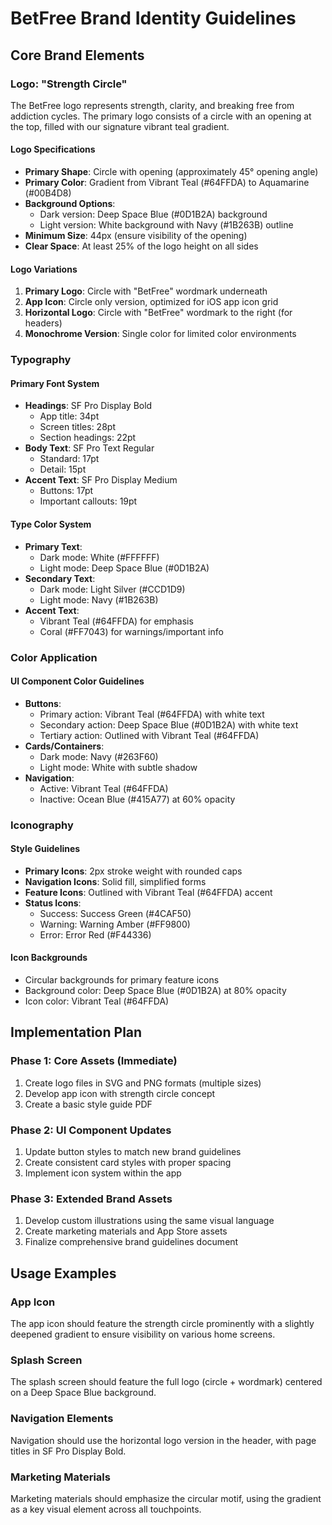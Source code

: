 # BetFree Brand Identity Guidelines

## Core Brand Elements

### Logo: "Strength Circle"

The BetFree logo represents strength, clarity, and breaking free from addiction cycles. The primary logo consists of a circle with an opening at the top, filled with our signature vibrant teal gradient.

#### Logo Specifications
- **Primary Shape**: Circle with opening (approximately 45° opening angle)
- **Primary Color**: Gradient from Vibrant Teal (#64FFDA) to Aquamarine (#00B4D8)
- **Background Options**: 
  - Dark version: Deep Space Blue (#0D1B2A) background
  - Light version: White background with Navy (#1B263B) outline
- **Minimum Size**: 44px (ensure visibility of the opening)
- **Clear Space**: At least 25% of the logo height on all sides

#### Logo Variations
1. **Primary Logo**: Circle with "BetFree" wordmark underneath
2. **App Icon**: Circle only version, optimized for iOS app icon grid
3. **Horizontal Logo**: Circle with "BetFree" wordmark to the right (for headers)
4. **Monochrome Version**: Single color for limited color environments

### Typography

#### Primary Font System
- **Headings**: SF Pro Display Bold
  - App title: 34pt
  - Screen titles: 28pt
  - Section headings: 22pt
- **Body Text**: SF Pro Text Regular
  - Standard: 17pt
  - Detail: 15pt
- **Accent Text**: SF Pro Display Medium
  - Buttons: 17pt
  - Important callouts: 19pt

#### Type Color System
- **Primary Text**: 
  - Dark mode: White (#FFFFFF)
  - Light mode: Deep Space Blue (#0D1B2A)
- **Secondary Text**:
  - Dark mode: Light Silver (#CCD1D9)
  - Light mode: Navy (#1B263B)
- **Accent Text**:
  - Vibrant Teal (#64FFDA) for emphasis
  - Coral (#FF7043) for warnings/important info

### Color Application

#### UI Component Color Guidelines
- **Buttons**:
  - Primary action: Vibrant Teal (#64FFDA) with white text
  - Secondary action: Deep Space Blue (#0D1B2A) with white text
  - Tertiary action: Outlined with Vibrant Teal (#64FFDA)
- **Cards/Containers**:
  - Dark mode: Navy (#263F60)
  - Light mode: White with subtle shadow
- **Navigation**:
  - Active: Vibrant Teal (#64FFDA)
  - Inactive: Ocean Blue (#415A77) at 60% opacity

### Iconography

#### Style Guidelines
- **Primary Icons**: 2px stroke weight with rounded caps
- **Navigation Icons**: Solid fill, simplified forms
- **Feature Icons**: Outlined with Vibrant Teal (#64FFDA) accent
- **Status Icons**:
  - Success: Success Green (#4CAF50)
  - Warning: Warning Amber (#FF9800)
  - Error: Error Red (#F44336)

#### Icon Backgrounds
- Circular backgrounds for primary feature icons
- Background color: Deep Space Blue (#0D1B2A) at 80% opacity
- Icon color: Vibrant Teal (#64FFDA)

## Implementation Plan

### Phase 1: Core Assets (Immediate)
1. Create logo files in SVG and PNG formats (multiple sizes)
2. Develop app icon with strength circle concept
3. Create a basic style guide PDF

### Phase 2: UI Component Updates
1. Update button styles to match new brand guidelines
2. Create consistent card styles with proper spacing
3. Implement icon system within the app

### Phase 3: Extended Brand Assets
1. Develop custom illustrations using the same visual language
2. Create marketing materials and App Store assets
3. Finalize comprehensive brand guidelines document

## Usage Examples

### App Icon
The app icon should feature the strength circle prominently with a slightly deepened gradient to ensure visibility on various home screens.

### Splash Screen
The splash screen should feature the full logo (circle + wordmark) centered on a Deep Space Blue background.

### Navigation Elements
Navigation should use the horizontal logo version in the header, with page titles in SF Pro Display Bold.

### Marketing Materials
Marketing materials should emphasize the circular motif, using the gradient as a key visual element across all touchpoints. 